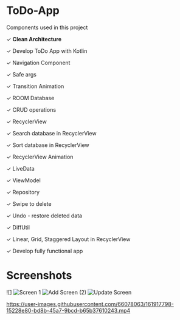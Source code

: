 # ToDo-App

Components used in this project

✓ **Clean Architecture**

✓ Develop ToDo App with Kotlin

✓ Navigation Component

✓ Safe args

✓ Transition Animation

✓ ROOM Database

✓ CRUD operations

✓ RecyclerView

✓ Search database in RecyclerView

✓ Sort database in RecyclerView

✓ RecyclerView Animation

✓ LiveData

✓ ViewModel

✓ Repository

✓ Swipe to delete

✓ Undo - restore deleted data

✓ DiffUtil

✓ Linear, Grid, Staggered Layout in RecyclerView

✓ Develop fully functional app


# Screenshots


![] 
![Screen 1](https://user-images.githubusercontent.com/66078063/161917214-0fca8cd7-7857-48b7-9ee3-14708cbecd1f.png)
![Add Screen (2)](https://user-images.githubusercontent.com/66078063/161917280-87b8215b-d5a8-49be-8940-90b5f3ad6001.png)
![Update Screen](https://user-images.githubusercontent.com/66078063/161917406-3945870d-42f8-4a23-b9f0-c1288e1e3a47.png)








https://user-images.githubusercontent.com/66078063/161917798-15228e80-bd8b-45a7-9bcd-b65b37610243.mp4


